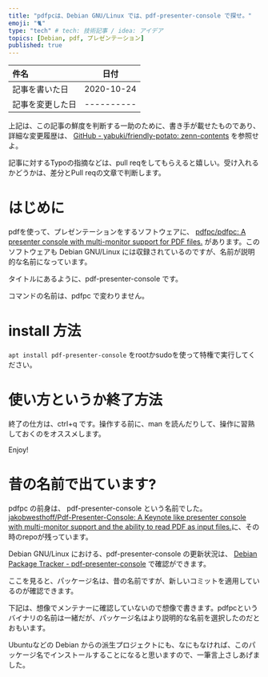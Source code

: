 ```yaml
---
title: "pdfpcは、Debian GNU/Linux では、pdf-presenter-console で探せ。"
emoji: "🐈"
type: "tech" # tech: 技術記事 / idea: アイデア
topics: [Debian, pdf, プレゼンテーション]
published: true
---
```


|     件名       |   日付   |
|:----           |:----:|
|記事を書いた日  |2020-10-24|
|記事を変更した日|----------|

上記は、この記事の鮮度を判断する一助のために、書き手が載せたものであり、詳細な変更履歴は、 [GitHub - yabuki/friendly-potato: zenn-contents](https://github.com/yabuki/friendly-potato) を参照せよ。

記事に対するTypoの指摘などは、pull reqをしてもらえると嬉しい。受け入れるかどうかは、差分とPull reqの文章で判断します。

# はじめに

pdfを使って、プレゼンテーションをするソフトウェアに、 [pdfpc/pdfpc: A presenter console with multi-monitor support for PDF files.](https://github.com/pdfpc/pdfpc) があります。このソフトウェアも Debian GNU/Linux には収録されているのですが、名前が説明的な名前になっています。

タイトルにあるように、pdf-presenter-console です。

コマンドの名前は、pdfpc で変わりません。

# install 方法

`apt install pdf-presenter-console` をrootかsudoを使って特権で実行してください。

# 使い方というか終了方法

終了の仕方は、ctrl+q です。操作する前に、man を読んだりして、操作に習熟しておくのをオススメします。

Enjoy!

# 昔の名前で出ています?

pdfpc の前身は、 pdf-presenter-console という名前でした。[jakobwesthoff/Pdf-Presenter-Console: A Keynote like presenter console with multi-monitor support and the ability to read PDF as input files.](https://github.com/jakobwesthoff/Pdf-Presenter-Console)に、その時のrepoが残っています。

Debian GNU/Linux における、pdf-presenter-console の更新状況は、 [Debian Package Tracker - pdf-presenter-console](https://tracker.debian.org/pkg/pdf-presenter-console) で確認ができます。

ここを見ると、パッケージ名は、昔の名前ですが、新しいコミットを適用しているのが確認できます。

下記は、想像でメンテナーに確認していないので想像で書きます。pdfpcというバイナリの名前は一緒だが、パッケージ名はより説明的な名前を選択したのだとおもいます。

Ubuntuなどの Debian からの派生プロジェクトにも、なにもなければ、このパッケージ名でインストールすることになると思いますので、一筆言上さしあげました。
